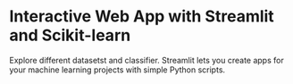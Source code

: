 # Interactive Web App with Streamlit and Scikit-learn
Explore different datasetst and classifier. Streamlit lets you create apps for your machine learning projects with simple Python scripts.
